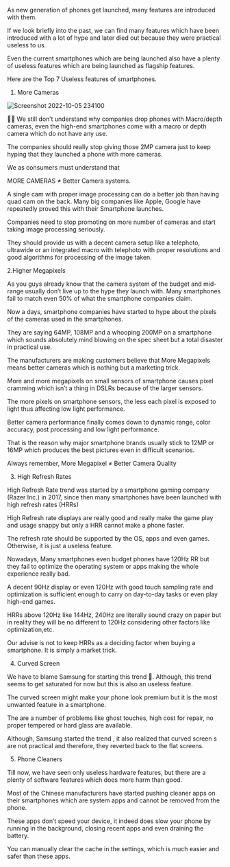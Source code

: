 As new generation of phones get launched, many features are introduced with them.

If we look briefly into the past, we can find many features which have been introduced with a lot of hype and later died out because they were practical useless to us.

Even the current smartphones which are being launched also have a plenty of useless features which are being launched as flagship features.

Here are the Top 7 Useless features of smartphones.

1. More Cameras


![Screenshot 2022-10-05 234100](https://user-images.githubusercontent.com/25508614/208818109-83bf5939-35f1-4cc9-b216-ff37ccb6e1db.png)

🤦‍♂️ We still don’t understand why companies drop phones with Macro/depth cameras, even the high-end smartphones come with a macro or depth camera which do not have any use.

The companies should really stop giving those 2MP camera just to keep hyping that they launched a phone with more cameras.

We as consumers must understand that

MORE CAMERAS ≠ Better Camera systems.

A single cam with proper image processing can do a better job than having quad cam on the back. Many big companies like Apple, Google have repeatedly proved this with their Smartphone launches.

Companies need to stop promoting on more number of cameras and start taking image processing seriously.

They should provide us with a decent camera setup like a telephoto, ultrawide or an integrated macro with telephoto with proper resolutions and good algorithms for processing of the image taken.

2.Higher Megapixels

As you guys already know that the camera system of the budget and mid-range usually don’t live up to the hype they launch with. Many smartphones fail to match even 50% of what the smartphone companies claim.

Now a days, smartphone companies have started to hype about the pixels of the cameras used in the smartphones.

They are saying 64MP, 108MP and a whooping 200MP on a smartphone which sounds absolutely mind blowing on the spec sheet but a total disaster in practical use.

The manufacturers are making customers believe that More Megapixels means better cameras which is nothing but a marketing trick.

More and more megapixels on small sensors of smartphone causes pixel cramming which isn’t a thing in DSLRs because of the larger sensors.

The more pixels on smartphone sensors, the less each pixel is exposed to light thus affecting low light performance.

Better camera performance finally comes down to dynamic range, color accuracy, post processing and low light performance.

That is the reason why major smartphone brands usually stick to 12MP or 16MP which produces the best pictures even in difficult scenarios.

Always remember, More Megapixel ≠ Better Camera Quality

3. High Refresh Rates

High Refresh Rate trend was started by a smartphone gaming company (Razer Inc.) in 2017, since then many smartphones have been launched with high refresh rates (HRRs)

High Refresh rate displays are really good and really make the game play and usage snappy but only a HRR cannot make a phone faster.

The refresh rate should be supported by the OS, apps and even games. Otherwise, it is just a useless feature.

Nowadays, Many smartphones even budget phones have 120Hz RR but they fail to optimize the operating system or apps making the whole experience really bad.

A decent 90Hz display or even 120Hz with good touch sampling rate and optimization is sufficient enough to carry on day-to-day tasks or even play high-end games.

HRRs above 120Hz like 144Hz, 240Hz are literally sound crazy on paper but in reality they will be no different to 120Hz considering other factors like optimization,etc.

Our advise is not to keep HRRs as a deciding factor when buying a smartphone. It is simply a market trick.

4. Curved Screen

We have to blame Samsung for starting this trend 👺. Although, this trend seems to get saturated for now but this is also an useless feature.

The curved screen might make your phone look premium but it is the most unwanted feature in a smartphone.

The are a number of problems like ghost touches, high cost for repair, no proper tempered or hard glass are available.

Although, Samsung started the trend , it also realized that curved screen s are not practical and therefore, they reverted back to the flat screens.

5. Phone Cleaners

Till now, we have seen only useless hardware features, but there are a plenty of software features which does more harm than good.

Most of the Chinese manufacturers have started pushing cleaner apps on their smartphones which are system apps and cannot be removed from the phone.

These apps don’t speed your device, it indeed does slow your phone by running in the background, closing recent apps and even draining the battery.

You can manually clear the cache in the settings, which is much easier and safer than these apps.
